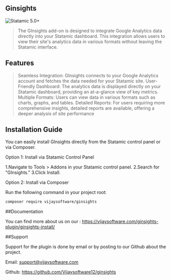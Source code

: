 ## Ginsights


![Statamic 5.0+](https://img.shields.io/badge/Statamic-5.0+-FF269E?style=for-the-badge&link=https://statamic.com)


> The GInsights add-on is designed to integrate Google Analytics data directly into your Statamic dashboard. This integration allows users to view their site's analytics data in various formats without leaving the Statamic interface. 

## Features

> Seamless Integration: GInsights connects to your Google Analytics account and fetches the data needed for your Statamic site.
> User-Friendly Dashboard: The analytics data is displayed directly on your Statamic dashboard, providing an at-a-glance view of key metrics.
> Multiple Formats: Users can view data in various formats such as charts, graphs, and tables.
> Detailed Reports: For users requiring more comprehensive insights, detailed reports are available, offering a deeper analysis of site performance


## Installation Guide
You can easily install GInsights directly from the Statamic control panel or via Composer.

Option 1: Install via Statamic Control Panel

1.Navigate to Tools > Addons in your Statamic control panel.
2.Search for "GInsights."
3.Click Install.

Option 2: Install via Composer

Run the following command in your project root:

``` bash
composer require vijaysoftware/ginsights
```
##Documentation

You can find more about us on our : https://vijaysoftware.com/ginsights-plugin/ginsights-install/

##Support

Support for the plugin is done by email or by posting to our Github about the project.

Email: support@vijaysoftware.com

Github: https://github.com/Vijaysoftware12/ginsights



